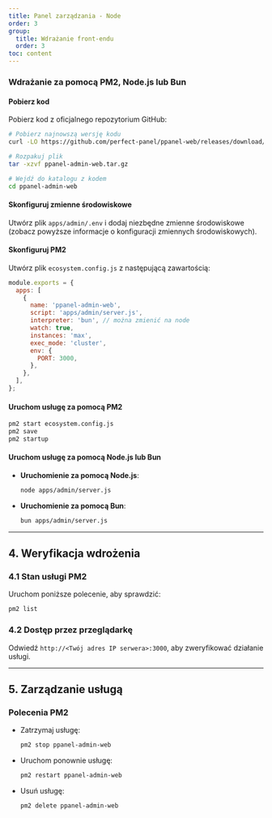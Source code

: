 ```yaml
---
title: Panel zarządzania - Node
order: 3
group: 
  title: Wdrażanie front-endu
  order: 3
toc: content
---
```


### Wdrażanie za pomocą PM2, Node.js lub Bun

#### Pobierz kod

Pobierz kod z oficjalnego repozytorium GitHub:

```bash
# Pobierz najnowszą wersję kodu
curl -LO https://github.com/perfect-panel/ppanel-web/releases/download/v1.0.0/ppanel-admin-web.tar.gz

# Rozpakuj plik
tar -xzvf ppanel-admin-web.tar.gz

# Wejdź do katalogu z kodem
cd ppanel-admin-web
```

#### Skonfiguruj zmienne środowiskowe

Utwórz plik `apps/admin/.env` i dodaj niezbędne zmienne środowiskowe (zobacz powyższe informacje o konfiguracji zmiennych środowiskowych).

#### Skonfiguruj PM2

Utwórz plik `ecosystem.config.js` z następującą zawartością:

```javascript
module.exports = {
  apps: [
    {
      name: 'ppanel-admin-web',
      script: 'apps/admin/server.js',
      interpreter: 'bun', // można zmienić na node
      watch: true,
      instances: 'max',
      exec_mode: 'cluster',
      env: {
        PORT: 3000,
      },
    },
  ],
};
```

#### Uruchom usługę za pomocą PM2

```bash
pm2 start ecosystem.config.js
pm2 save
pm2 startup
```

#### Uruchom usługę za pomocą Node.js lub Bun

- **Uruchomienie za pomocą Node.js**:
  ```bash
  node apps/admin/server.js
  ```
- **Uruchomienie za pomocą Bun**:
  ```bash
  bun apps/admin/server.js
  ```

---

## **4. Weryfikacja wdrożenia**

### **4.1 Stan usługi PM2**

Uruchom poniższe polecenie, aby sprawdzić:

```bash
pm2 list
```

### **4.2 Dostęp przez przeglądarkę**

Odwiedź `http://<Twój adres IP serwera>:3000`, aby zweryfikować działanie usługi.

---

## **5. Zarządzanie usługą**

### **Polecenia PM2**

- Zatrzymaj usługę:
  ```bash
  pm2 stop ppanel-admin-web
  ```
- Uruchom ponownie usługę:
  ```bash
  pm2 restart ppanel-admin-web
  ```
- Usuń usługę:
  ```bash
  pm2 delete ppanel-admin-web
  ```

